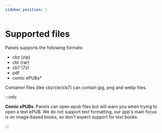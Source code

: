 ```yaml
---
sidebar_position: 1
---
```


# Supported files

Panels supports the following formats:

- cbz (zip)
- cbr (rar)
- cb7 (7z)
- pdf
- comic ePUBs\*

Container files (like cbz/cbr/cb7) can contain jpg, png and webp files.

:::info

**Comic ePUBs**: Panels can open epub files but will warn you when trying to open a text ePUB. We do not support text formatting, our app's main focus is on image-based books, so don't expect support for text books.

:::
